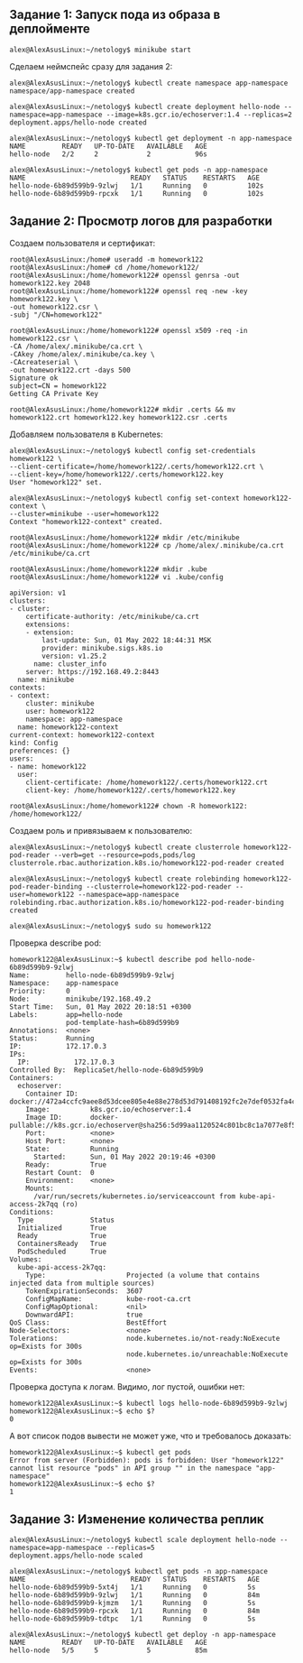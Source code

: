 ## Задание 1: Запуск пода из образа в деплойменте

    alex@AlexAsusLinux:~/netology$ minikube start

Сделаем неймспейс сразу для задания 2:

    alex@AlexAsusLinux:~/netology$ kubectl create namespace app-namespace
    namespace/app-namespace created

    alex@AlexAsusLinux:~/netology$ kubectl create deployment hello-node --namespace=app-namespace --image=k8s.gcr.io/echoserver:1.4 --replicas=2
    deployment.apps/hello-node created

    alex@AlexAsusLinux:~/netology$ kubectl get deployment -n app-namespace
    NAME         READY   UP-TO-DATE   AVAILABLE   AGE
    hello-node   2/2     2            2           96s

    alex@AlexAsusLinux:~/netology$ kubectl get pods -n app-namespace
    NAME                          READY   STATUS    RESTARTS   AGE
    hello-node-6b89d599b9-9zlwj   1/1     Running   0          102s
    hello-node-6b89d599b9-rpcxk   1/1     Running   0          102s

## Задание 2: Просмотр логов для разработки

Создаем пользователя и сертификат:

    root@AlexAsusLinux:/home# useradd -m homework122
    root@AlexAsusLinux:/home# cd /home/homework122/
    root@AlexAsusLinux:/home/homework122# openssl genrsa -out homework122.key 2048
    root@AlexAsusLinux:/home/homework122# openssl req -new -key homework122.key \
    -out homework122.csr \
    -subj "/CN=homework122"

    root@AlexAsusLinux:/home/homework122# openssl x509 -req -in homework122.csr \
    -CA /home/alex/.minikube/ca.crt \
    -CAkey /home/alex/.minikube/ca.key \
    -CAcreateserial \
    -out homework122.crt -days 500
    Signature ok
    subject=CN = homework122
    Getting CA Private Key

    root@AlexAsusLinux:/home/homework122# mkdir .certs && mv homework122.crt homework122.key homework122.csr .certs

Добавляем пользователя в Kubernetes:

    alex@AlexAsusLinux:~/netology$ kubectl config set-credentials homework122 \
    --client-certificate=/home/homework122/.certs/homework122.crt \
    --client-key=/home/homework122/.certs/homework122.key
    User "homework122" set.

    alex@AlexAsusLinux:~/netology$ kubectl config set-context homework122-context \
    --cluster=minikube --user=homework122
    Context "homework122-context" created.

    root@AlexAsusLinux:/home/homework122# mkdir /etc/minikube
    root@AlexAsusLinux:/home/homework122# cp /home/alex/.minikube/ca.crt /etc/minikube/ca.crt

    root@AlexAsusLinux:/home/homework122# mkdir .kube
    root@AlexAsusLinux:/home/homework122# vi .kube/config

    apiVersion: v1
    clusters:
    - cluster:
        certificate-authority: /etc/minikube/ca.crt
        extensions:
        - extension:
            last-update: Sun, 01 May 2022 18:44:31 MSK
            provider: minikube.sigs.k8s.io
            version: v1.25.2
          name: cluster_info
        server: https://192.168.49.2:8443
      name: minikube
    contexts:
    - context:
        cluster: minikube
        user: homework122
        namespace: app-namespace
      name: homework122-context
    current-context: homework122-context
    kind: Config
    preferences: {}
    users:
    - name: homework122
      user:
        client-certificate: /home/homework122/.certs/homework122.crt
        client-key: /home/homework122/.certs/homework122.key

    root@AlexAsusLinux:/home/homework122# chown -R homework122: /home/homework122/

Создаем роль и привязываем к пользователю:

    alex@AlexAsusLinux:~/netology$ kubectl create clusterrole homework122-pod-reader --verb=get --resource=pods,pods/log
    clusterrole.rbac.authorization.k8s.io/homework122-pod-reader created

    alex@AlexAsusLinux:~/netology$ kubectl create rolebinding homework122-pod-reader-binding --clusterrole=homework122-pod-reader --user=homework122 --namespace=app-namespace
    rolebinding.rbac.authorization.k8s.io/homework122-pod-reader-binding created

    alex@AlexAsusLinux:~/netology$ sudo su homework122

Проверка describe pod:

    homework122@AlexAsusLinux:~$ kubectl describe pod hello-node-6b89d599b9-9zlwj
    Name:         hello-node-6b89d599b9-9zlwj
    Namespace:    app-namespace
    Priority:     0
    Node:         minikube/192.168.49.2
    Start Time:   Sun, 01 May 2022 20:18:51 +0300
    Labels:       app=hello-node
                  pod-template-hash=6b89d599b9
    Annotations:  <none>
    Status:       Running
    IP:           172.17.0.3
    IPs:
      IP:           172.17.0.3
    Controlled By:  ReplicaSet/hello-node-6b89d599b9
    Containers:
      echoserver:
        Container ID:   docker://472a4ccfc9aee8d53dcee805e4e88e278d53d791408192fc2e7def0532fa4cf3
        Image:          k8s.gcr.io/echoserver:1.4
        Image ID:       docker-pullable://k8s.gcr.io/echoserver@sha256:5d99aa1120524c801bc8c1a7077e8f5ec122ba16b6dda1a5d3826057f67b9bcb
        Port:           <none>
        Host Port:      <none>
        State:          Running
          Started:      Sun, 01 May 2022 20:19:46 +0300
        Ready:          True
        Restart Count:  0
        Environment:    <none>
        Mounts:
          /var/run/secrets/kubernetes.io/serviceaccount from kube-api-access-2k7qq (ro)
    Conditions:
      Type              Status
      Initialized       True 
      Ready             True 
      ContainersReady   True 
      PodScheduled      True 
    Volumes:
      kube-api-access-2k7qq:
        Type:                    Projected (a volume that contains injected data from multiple sources)
        TokenExpirationSeconds:  3607
        ConfigMapName:           kube-root-ca.crt
        ConfigMapOptional:       <nil>
        DownwardAPI:             true
    QoS Class:                   BestEffort
    Node-Selectors:              <none>
    Tolerations:                 node.kubernetes.io/not-ready:NoExecute op=Exists for 300s
                                 node.kubernetes.io/unreachable:NoExecute op=Exists for 300s
    Events:                      <none>

Проверка доступа к логам. Видимо, лог пустой, ошибки нет:

    homework122@AlexAsusLinux:~$ kubectl logs hello-node-6b89d599b9-9zlwj
    homework122@AlexAsusLinux:~$ echo $?
    0

А вот список подов вывести не может уже, что и требовалось доказать:

    homework122@AlexAsusLinux:~$ kubectl get pods
    Error from server (Forbidden): pods is forbidden: User "homework122" cannot list resource "pods" in API group "" in the namespace "app-namespace"
    homework122@AlexAsusLinux:~$ echo $?
    1

## Задание 3: Изменение количества реплик

    alex@AlexAsusLinux:~/netology$ kubectl scale deployment hello-node --namespace=app-namespace --replicas=5
    deployment.apps/hello-node scaled

    alex@AlexAsusLinux:~/netology$ kubectl get pods -n app-namespace
    NAME                          READY   STATUS    RESTARTS   AGE
    hello-node-6b89d599b9-5xt4j   1/1     Running   0          5s
    hello-node-6b89d599b9-9zlwj   1/1     Running   0          84m
    hello-node-6b89d599b9-kjmzm   1/1     Running   0          5s
    hello-node-6b89d599b9-rpcxk   1/1     Running   0          84m
    hello-node-6b89d599b9-tdtpc   1/1     Running   0          5s

    alex@AlexAsusLinux:~/netology$ kubectl get deploy -n app-namespace
    NAME         READY   UP-TO-DATE   AVAILABLE   AGE
    hello-node   5/5     5            5           85m
